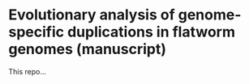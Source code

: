 # Evolutionary analysis of genome-specific duplications in flatworm genomes (manuscript)
This repo...
